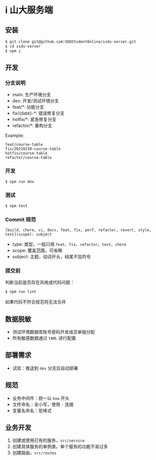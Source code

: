 # i 山大服务端

## 安装

```bash
$ git clone git@github.com:SDUStudentOnline/isdu-server.git
$ cd isdu-server
$ npm i
```

## 开发

### 分支说明

- main: 生产环境分支
- dev: 开发/测试环境分支
- feat/\*: 功能分支
- fix/{date}-\*: 错误修复分支
- hotfix/\*: 紧急修复分支
- refactor/\*: 重构分支

Example:

```plain
feat/course-table
fix/20210230-course-table
hotfix/course-table
refactor/course-table
```

### 开发

```bash
$ npm run dev
```

### 测试

```bash
$ npm test
```

### Commit 规范

```plain
[build, chore, ci, docs, feat, fix, perf, refactor, revert, style, test](scope): subject
```

- type: 类型，一般只用 `feat`、`fix`、`refactor`、`test`、`chore`
- scope: 覆盖范围，可省略
- subject: 主题，动词开头，结尾不加符号

### 提交前

判断当前是否存在风格或代码问题：

```bash
$ npm run lint
```

如果代码不符合规范将无法合并

## 数据脱敏

- 测试环境数据库账号密码开发成员单独分配
- 所有敏感数据通过 `YAML` 进行配置

## 部署需求

- 试验：推送到 `dev` 分支后自动部署

## 规范

- 业务中间件：统一以 `koa` 开头
- 文件命名：全小写，使用 `-` 连接
- 变量名命名：驼峰式

## 业务开发

1. 创建或使用已有的服务，`src/service`
2. 创建具体服务的单例类，单个服务的功能不易过多
3. 创建路由，`src/routes`
